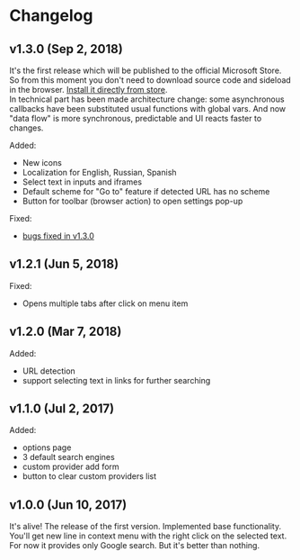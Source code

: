 # Changelog
## v1.3.0 (Sep 2, 2018)
It's the first release which will be published to the official Microsoft Store. So from this moment you don't need to download source code and sideload in the browser. [Install it directly from store](https://www.microsoft.com/store/apps/9NZ9THH1RS1X).  
In technical part has been made architecture change: some asynchronous callbacks have been substituted usual functions with global vars. And now "data flow" is more synchronous, predictable and UI reacts faster to changes. 

Added:
- New icons
- Localization for English, Russian, Spanish
- Select text in inputs and iframes
- Default scheme for "Go to" feature if detected URL has no scheme
- Button for toolbar (browser action) to open settings pop-up

Fixed:
- [bugs fixed in v1.3.0](https://github.com/bam/edge-contextMenuSearch/issues?utf8=%E2%9C%93&q=is:issue+is:closed+label:bug+milestone:1.3.0)

## v1.2.1 (Jun 5, 2018)
Fixed:
- Opens multiple tabs after click on menu item

## v1.2.0 (Mar 7, 2018)
Added:
- URL detection
- support selecting text in links for further searching

## v1.1.0 (Jul 2, 2017)
Added:
- options page
- 3 default search engines
- custom provider add form
- button to clear custom providers list

## v1.0.0 (Jun 10, 2017)
It's alive!
The release of the first version.
Implemented base functionality. You'll get new line in context menu with the right click on the selected text. For now it provides only Google search. But it's better than nothing.